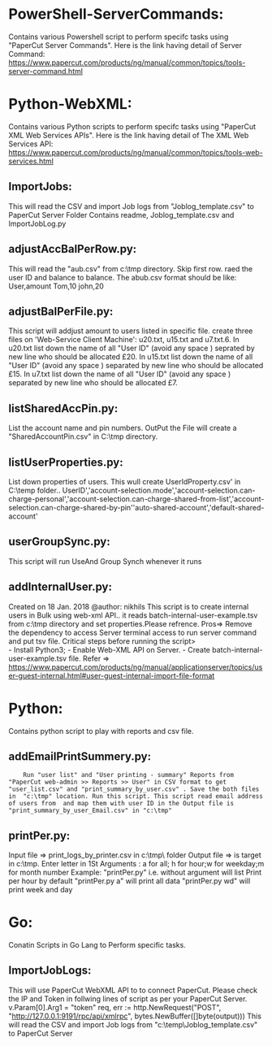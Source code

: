 # PowerShell-ServerCommands: 
 Contains various Powershell script to perform specifc tasks using "PaperCut Server Commands". Here is the link having detail of Server Command: https://www.papercut.com/products/ng/manual/common/topics/tools-server-command.html
  
#  Python-WebXML: 
 Contains various Python scripts to perform specifc tasks using "PaperCut XML Web Services APIs". Here is the link having detail of The XML Web Services API: https://www.papercut.com/products/ng/manual/common/topics/tools-web-services.html

## ImportJobs: 
This will read the CSV and import Job logs from "Joblog_template.csv" to PaperCut Server Folder Contains readme, Joblog_template.csv and ImportJobLog.py

## adjustAccBalPerRow.py:
This will read the "aub.csv" from c:\tmp directory. Skip first row. raed the user ID and balance to balance. The abub.csv format should be like: User,amount Tom,10 john,20

## adjustBalPerFile.py: 
This script will addjust amount to users listed in specific file. create three files on 'Web-Service Client Machine': u20.txt, u15.txt and u7.txt.6. In u20.txt list down the name of all "User ID" (avoid any space ) seprated by new line who should be allocated £20. In u15.txt list down the name of all "User ID" (avoid any space ) separated by new line who should be allocated £15. In u7.txt list down the name of all "User ID" (avoid any space ) separated by new line who should be allocated £7.

## listSharedAccPin.py:
List the account name and pin numbers. OutPut the File will create a "SharedAccountPin.csv" in C:\tmp directory.

## listUserProperties.py:
List down properties of users. This wull create UserIdProperty.csv' in C:\temp folder.. UserID','account-selection.mode','account-selection.can-charge-personal','account-selection.can-charge-shared-from-list','account-selection.can-charge-shared-by-pin''auto-shared-account','default-shared-account'

## userGroupSync.py:
This script will run UseAnd Group Synch whenever it runs

## addInternalUser.py:
Created on 18 Jan. 2018 @author: nikhils
This script is to create internal users in Bulk using web-xml API..
it reads batch-internal-user-example.tsv from c:\tmp directory and set properties.Please refrence.
Pros=> Remove the dependency to access Server terminal access to run server command and put tsv file.
 	Critical steps before running the script>  
    		- Install Python3; 
    		- Enable Web-XML API on Server.
    		- Create batch-internal-user-example.tsv file. 
      		Refer => https://www.papercut.com/products/ng/manual/applicationserver/topics/user-guest-internal.html#user-guest-internal-import-file-format


#  Python: 
Contains python script to play with reports and csv file.
	
## addEmailPrintSummery.py: 
		Run "user list" and "User printing - summary" Reports from "PaperCut web-admin >> Reports >> User" in CSV format to get "user_list.csv" and "print_summary_by_user.csv" . Save the both files in  "c:\tmp" location. Run this script. This script read email address of users from  and map them with user ID in the Output file is "print_summary_by_user_Email.csv" in "c:\tmp"
	
##  printPer.py:
Input file    =>  print_logs_by_printer.csv in c:\tmp\ folder 
Output file   => is target in c:\tmp\. Enter letter in 1St Arguments : a for all; h for hour;w for weekday;m for month number 
		Example: 
		"printPer.py"   i.e. without argument will list Print per hour by default
		"printPer.py a" will print all data
		"printPer.py wd" will print week and day  
		
# Go:
Conatin Scripts in Go Lang to Perform specific tasks.
	
## ImportJobLogs:
This will use PaperCut WebXML API to to connect PaperCut. Please check the IP and Token in follwing lines of script as per your PaperCut Server.
		v.Param[0].Arg1 = "token" 
		req, err := http.NewRequest("POST", "http://127.0.0.1:9191/rpc/api/xmlrpc", bytes.NewBuffer([]byte(output)))
		This will  read the CSV and import Job logs from "c:\temp\Joblog_template.csv" to PaperCut Server	

